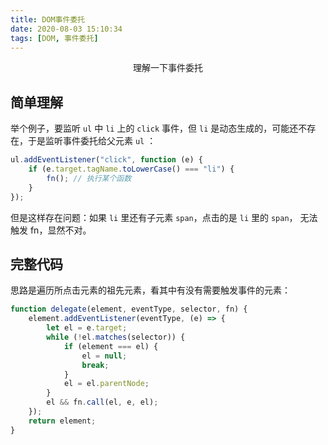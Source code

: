 ```yaml
---
title: DOM事件委托
date: 2020-08-03 15:10:34
tags: [DOM, 事件委托]
---
```


<center>理解一下事件委托</center>
<!-- more -->

## 简单理解

举个例子，要监听 `ul` 中 `li` 上的 `click` 事件，但 `li` 是动态生成的，可能还不存在，于是监听事件委托给父元素 `ul` ：

```js
ul.addEventListener("click", function (e) {
    if (e.target.tagName.toLowerCase() === "li") {
        fn(); // 执行某个函数
    }
});
```

但是这样存在问题：如果 `li` 里还有子元素 `span`，点击的是 `li` 里的 `span`， 无法触发 fn，显然不对。

## 完整代码
思路是遍历所点击元素的祖先元素，看其中有没有需要触发事件的元素：

```js
function delegate(element, eventType, selector, fn) {
    element.addEventListener(eventType, (e) => {
        let el = e.target;
        while (!el.matches(selector)) {
            if (element === el) {
                el = null;
                break;
            }
            el = el.parentNode;
        }
        el && fn.call(el, e, el);
    });
    return element;
}
```
